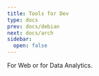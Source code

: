 ```yaml
---
title: Tools for Dev 
type: docs
prev: docs/debian
next: docs/arch
sidebar:
  open: false
---
```



For Web or for Data Analytics.